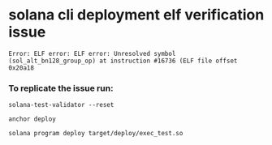 # solana cli deployment elf verification issue

```
Error: ELF error: ELF error: Unresolved symbol (sol_alt_bn128_group_op) at instruction #16736 (ELF file offset 0x20a18
```

### To replicate the issue run:

```solana-test-validator --reset```


```anchor deploy```


```solana program deploy target/deploy/exec_test.so```
